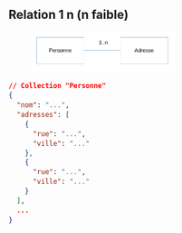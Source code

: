 
## Relation 1 n (n faible)

<figure>
    <img src="resources/relation_1_n_faible.png" alt="Relation 1 n (n faible)" width="60%"/>
</figure>

```json
// Collection "Personne"
{
  "nom": "...",
  "adresses": [
    {
      "rue": "...",
      "ville": "..."
    },
    {
      "rue": "...",
      "ville": "..."
    }
  ],
  ...
}
```
